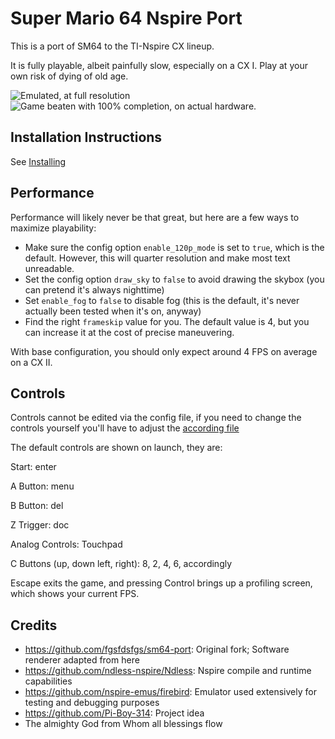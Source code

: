 # Super Mario 64 Nspire Port

This is a port of SM64 to the TI-Nspire CX lineup. 

It is fully playable, albeit painfully slow, especially on a CX I. Play at your own risk of dying of old age.

![Emulated, at full resolution](https://user-images.githubusercontent.com/82989402/235566001-9cb138d9-3ce4-4ab1-86ed-3aff23919145.png)
![Game beaten with 100% completion, on actual hardware.](https://user-images.githubusercontent.com/82989402/235566406-f7c80234-1ef9-44b4-8bd6-a956d846431e.jpeg)

## Installation Instructions

See [Installing](./INSTALLING.md)

## Performance


Performance will likely never be that great, but here are a few ways to maximize playability:

 - Make sure the config option `enable_120p_mode` is set to `true`, which is the default. However, this will quarter resolution and make most text unreadable.
 - Set the config option `draw_sky` to `false` to avoid drawing the skybox (you can pretend it's always nighttime)
 - Set `enable_fog` to `false` to disable fog (this is the default, it's never actually been tested when it's on, anyway)
 - Find the right `frameskip` value for you. The default value is 4, but you can increase it at the cost of precise maneuvering.

With base configuration, you should only expect around 4 FPS on average on a CX II.


## Controls

Controls cannot be edited via the config file, if you need to change the controls yourself you'll have to adjust the [according file](./src/pc/controller_entry_point.c)

The default controls are shown on launch, they are:

Start: enter

A Button: menu


B Button: del

Z Trigger: doc

Analog Controls: Touchpad

C Buttons (up, down left, right): 8, 2, 4, 6, accordingly

Escape exits the game, and pressing Control brings up a profiling screen, which shows your current FPS.


## Credits
 - https://github.com/fgsfdsfgs/sm64-port: Original fork; Software renderer adapted from here
 - https://github.com/ndless-nspire/Ndless: Nspire compile and runtime capabilities
 - https://github.com/nspire-emus/firebird: Emulator used extensively for testing and debugging purposes
 - https://github.com/Pi-Boy-314: Project idea
 - The almighty God from Whom all blessings flow
